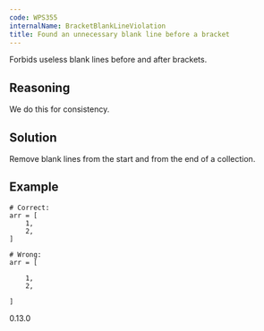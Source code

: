 ```yaml
---
code: WPS355
internalName: BracketBlankLineViolation
title: Found an unnecessary blank line before a bracket
---
```


Forbids useless blank lines before and after brackets.

## Reasoning
We do this for consistency.

## Solution
Remove blank lines from the start and from the end of a collection.

## Example

    # Correct:
    arr = [
        1,
        2,
    ]
    
    # Wrong:
    arr = [
    
        1,
        2,
    
    ]

<div class="versionadded">

0.13.0

</div>